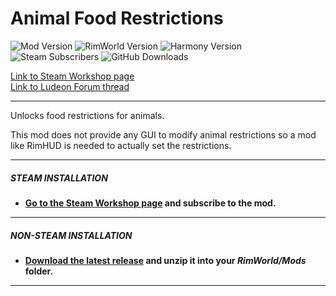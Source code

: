 # Animal Food Restrictions
![Mod Version](https://img.shields.io/badge/Mod_Version-1.2-blue.svg)
![RimWorld Version](https://img.shields.io/badge/Built_for_RimWorld-1.2-blue.svg)
![Harmony Version](https://img.shields.io/badge/Powered_by_Harmony-2.x-blue.svg)\
![Steam Subscribers](https://img.shields.io/badge/dynamic/xml.svg?label=Steam+Subscribers&query=//table/tr[2]/td[1]&colorB=blue&url=https://steamcommunity.com/sharedfiles/filedetails/%3Fid=1547017052&suffix=+total)
![GitHub Downloads](https://img.shields.io/github/downloads/Jaxe-Dev/FoodRestrictions/total.svg?colorB=blue&label=GitHub+Downloads)

[Link to Steam Workshop page](https://steamcommunity.com/sharedfiles/filedetails/?id=1547017052)\
[Link to Ludeon Forum thread](https://ludeon.com/forums/index.php?topic=46440.0)

---

Unlocks food restrictions for animals.

This mod does not provide any GUI to modify animal restrictions so a mod like RimHUD is needed to actually set the restrictions.

---

##### STEAM INSTALLATION
- **[Go to the Steam Workshop page](https://steamcommunity.com/sharedfiles/filedetails/?id=1547017052) and subscribe to the mod.**

---

##### NON-STEAM INSTALLATION
- **[Download the latest release](https://github.com/Jaxe-Dev/FoodRestrictions/releases/latest) and unzip it into your *RimWorld/Mods* folder.**

---
